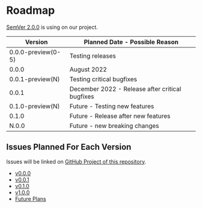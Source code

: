 # Roadmap

[SemVer 2.0.0](https://semver.org/spec/v2.0.0.html) is using on our project.

| Version             | Planned Date - Possible Reason                  |
|---------------------|-------------------------------------------------|
| 0.0.0-preview(0-5)  | Testing releases                                |
| 0.0.0               | August 2022                                     |
| 0.0.1-preview(N)    | Testing critical bugfixes                       |
| 0.0.1               | December 2022 - Release after critical bugfixes |
| 0.1.0-preview(N)    | Future - Testing new features                   |
| 0.1.0               | Future - Release after new features             |
| N.0.0               | Future - new breaking changes                   |

## Issues Planned For Each Version

Issues will be linked on [GitHub Project of this repository](https://github.com/photo-cli/photo-cli/projects).

- [v0.0.0](https://github.com/photo-cli/photo-cli/projects/1)
- [v0.0.1](https://github.com/photo-cli/photo-cli/projects/3)
- [v0.1.0](https://github.com/photo-cli/photo-cli/projects/5)
- [v1.0.0](https://github.com/photo-cli/photo-cli/projects/6)
- [Future Plans](https://github.com/photo-cli/photo-cli/projects/2)
